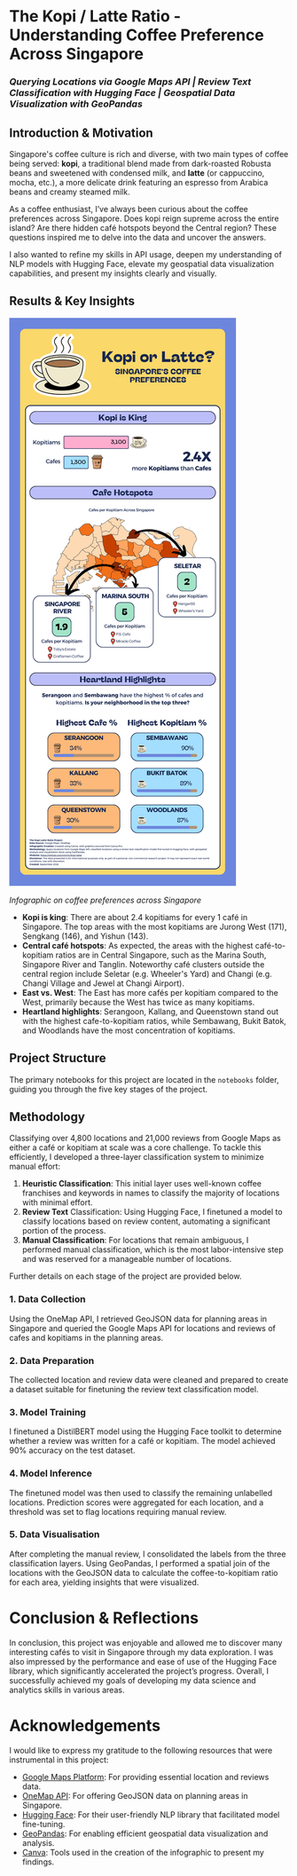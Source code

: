 # The Kopi / Latte Ratio - Understanding Coffee Preference Across Singapore 
### _Querying Locations via Google Maps API | Review Text Classification with Hugging Face | Geospatial Data Visualization with GeoPandas_

## Introduction & Motivation
Singapore's coffee culture is rich and diverse, with two main types of coffee being served: **kopi**, a traditional blend made from dark-roasted Robusta beans and sweetened with condensed milk, and **latte** (or cappuccino, mocha, etc.), a more delicate drink featuring an espresso from Arabica beans and creamy steamed milk.

As a coffee enthusiast, I’ve always been curious about the coffee preferences across Singapore. Does kopi reign supreme across the entire island? Are there hidden café hotspots beyond the Central region? These questions inspired me to delve into the data and uncover the answers.

I also wanted to refine my skills in API usage, deepen my understanding of NLP models with Hugging Face, elevate my geospatial data visualization capabilities, and present my insights clearly and visually.

## Results & Key Insights
![Infographic on coffee preferences across Singapore](img/kopi_latte_infographic.png? "Coffee preferences across Singapore")

_Infographic on coffee preferences across Singapore_

- **Kopi is king**: There are about 2.4 kopitiams for every 1 café in Singapore. The top areas with the most kopitiams are Jurong West (171), Sengkang (146), and Yishun (143).
- **Central café hotspots**: As expected, the areas with the highest café-to-kopitiam ratios are in Central Singapore, such as the Marina South, Singapore River and Tanglin. Noteworthy café clusters outside the central region include Seletar (e.g. Wheeler's Yard) and Changi (e.g. Changi Village and Jewel at Changi Airport).
- **East vs. West**: The East has more cafés per kopitiam compared to the West, primarily because the West has twice as many kopitiams.
- **Heartland highlights**: Serangoon, Kallang, and Queenstown stand out with the highest cafe-to-kopitiam ratios, while Sembawang, Bukit Batok, and Woodlands have the most concentration of kopitiams.

## Project Structure
The primary notebooks for this project are located in the `notebooks` folder, guiding you through the five key stages of the project. 

## Methodology
Classifying over 4,800 locations and 21,000 reviews from Google Maps as either a café or kopitiam at scale was a core challenge. To tackle this efficiently, I developed a three-layer classification system to minimize manual effort:
  
1. **Heuristic Classification**: This initial layer uses well-known coffee franchises and keywords in names to classify the majority of locations with minimal effort.
2. **Review Text** Classification: Using Hugging Face, I finetuned a model to classify locations based on review content, automating a significant portion of the process.
3. **Manual Classification**: For locations that remain ambiguous, I performed manual classification, which is the most labor-intensive step and was reserved for a manageable number of locations.

Further details on each stage of the project are provided below.

### 1. Data Collection
Using the OneMap API, I retrieved GeoJSON data for planning areas in Singapore and queried the Google Maps API for locations and reviews of cafes and kopitiams in the planning areas.

### 2. Data Preparation
The collected location and review data were cleaned and prepared to create a dataset suitable for finetuning the review text classification model.

### 3. Model Training
I finetuned a DistilBERT model using the Hugging Face toolkit to determine whether a review was written for a café or kopitiam. The model achieved 90% accuracy on the test dataset.

### 4. Model Inference
The finetuned model was then used to classify the remaining unlabelled locations. Prediction scores were aggregated for each location, and a threshold was set to flag locations requiring manual review.

### 5. Data Visualisation
After completing the manual review, I consolidated the labels from the three classification layers. Using GeoPandas, I performed a spatial join of the locations with the GeoJSON data to calculate the coffee-to-kopitiam ratio for each area, yielding insights that were visualized.

# Conclusion & Reflections
In conclusion, this project was enjoyable and allowed me to discover many interesting cafés to visit in Singapore through my data exploration. I was also impressed by the performance and ease of use of the Hugging Face library, which significantly accelerated the project’s progress. Overall, I successfully achieved my goals of developing my data science and analytics skills in various areas.

# Acknowledgements
I would like to express my gratitude to the following resources that were instrumental in this project:

- [Google Maps Platform](https://mapsplatform.google.com/): For providing essential location and reviews data.
- [OneMap API](https://www.onemap.gov.sg/apidocs/): For offering GeoJSON data on planning areas in Singapore.
- [Hugging Face](https://huggingface.co/): For their user-friendly NLP library that facilitated model fine-tuning.
- [GeoPandas](https://geopandas.org/en/stable/): For enabling efficient geospatial data visualization and analysis.
- [Canva](https://www.canva.com/): Tools used in the creation of the infographic to present my findings.
